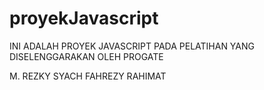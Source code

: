 # proyekJavascript

INI ADALAH PROYEK JAVASCRIPT
PADA PELATIHAN YANG DISELENGGARAKAN OLEH PROGATE

M. REZKY SYACH FAHREZY RAHIMAT
